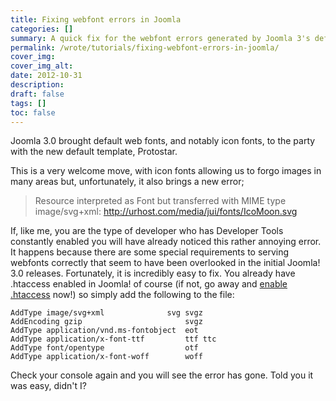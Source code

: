```yaml
---
title: Fixing webfont errors in Joomla
categories: [] 
summary: A quick fix for the webfont errors generated by Joomla 3's default template Protostar.
permalink: /wrote/tutorials/fixing-webfont-errors-in-joomla/
cover_img:
cover_img_alt:
date: 2012-10-31
description:
draft: false
tags: []
toc: false
---
```


Joomla 3.0 brought default web fonts, and notably icon fonts, to the party with the new default template, Protostar.

This is a very welcome move, with icon fonts allowing us to forgo images in many areas but, unfortunately, it also brings a new error;

> Resource interpreted as Font but transferred with MIME type image/svg+xml: http://urhost.com/media/jui/fonts/IcoMoon.svg

If, like me, you are the type of developer who has Developer Tools  constantly enabled you will have already noticed this rather annoying error.
It happens because there are some special requirements to serving webfonts correctly that seem to have been overlooked in the initial Joomla! 3.0 releases. Fortunately, it is incredibly easy to fix.
You already have .htaccess enabled in Joomla! of course (if not, go away and  <a href="http://docs.joomla.org/Enabling_Search_Engine_Friendly_(SEF)_URLs_on_Apache" title="Enabling Search Engine Friendly (SEF) URLs on Apache" target="_blank">enable .htaccess</a> now!) so simply add the following to the file:

	AddType image/svg+xml   	       svg svgz
	AddEncoding gzip                       svgz
	AddType application/vnd.ms-fontobject  eot
	AddType application/x-font-ttf         ttf ttc
	AddType font/opentype                  otf
	AddType application/x-font-woff        woff


Check your console again and you will see the error has gone. Told you it was easy, didn't I?
